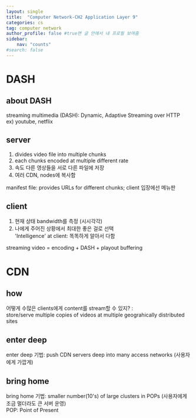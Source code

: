 ```yaml
---
layout: single
title:  "Computer Network-CH2 Application Layer 9"
categories: cs
tag: computer network
author_profile: false #true면 글 안에서 내 프로필 보여줌
sidebar:
    nav: "counts"
#search: false
---
```


# DASH

## about DASH
streaming multimedia (DASH): Dynamic, Adaptive Streaming over HTTP   
ex) youtube, netflix   

## server
1. divides video file into multiple chunks   
2. each chunks encoded at multiple different rate   
3. 속도 다른 영상들을 서로 다른 파일에 저장   
4. 여러 CDN, nodes에 복사함   
   
manifest file: provides URLs for different chunks; client 입장에선 메뉴판

## client 
1. 현재 상태 bandwidth를 측정 (시시각각)   
2. 나에게 주어진 상황에서 최대한 좋은 걸로 선택   
'Intelligence' at client: 똑똑하게 알아서 다함   
   
streaming video = encoding + DASH + playout buffering   

# CDN

## how
어떻게 수많은 clients에게 content를 stream할 수 있지? :   
store/serve multiple copies of videos at multiple geograhically distributed sites   

## enter deep
enter deep 기법: push CDN servers deep into many access networks (사용자에게 가깝게) 

## bring home 
bring home 기법: smaller number(10's) of large clusters in POPs (사용자에게 조금 멀더라도 큰 서버 운영)   
POP: Point of Present



